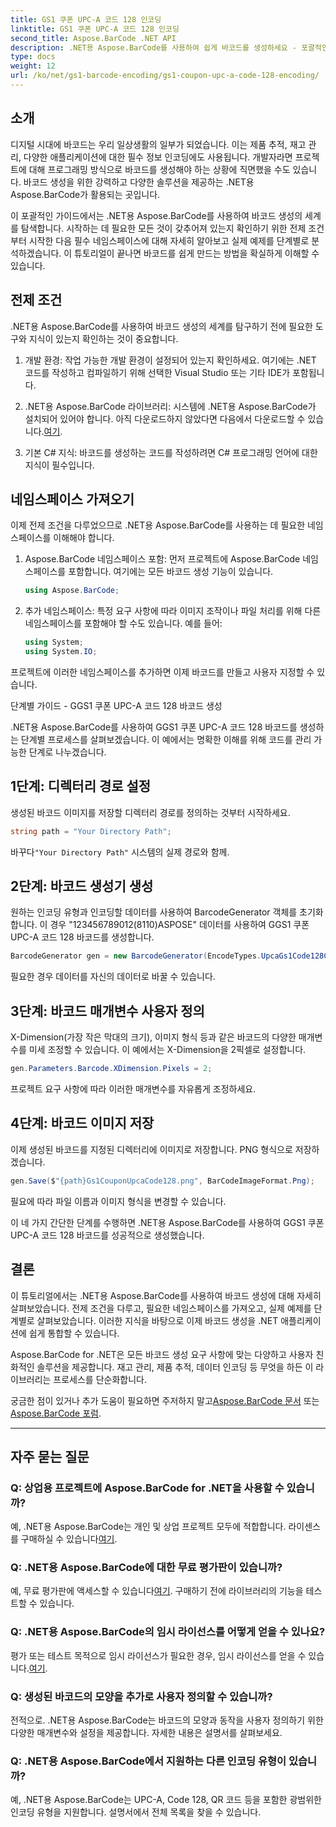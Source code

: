 ```yaml
---
title: GS1 쿠폰 UPC-A 코드 128 인코딩
linktitle: GS1 쿠폰 UPC-A 코드 128 인코딩
second_title: Aspose.BarCode .NET API
description: .NET용 Aspose.BarCode를 사용하여 쉽게 바코드를 생성하세요 - 포괄적인 바코드 생성 솔루션입니다. 오늘 시작해보세요!
type: docs
weight: 12
url: /ko/net/gs1-barcode-encoding/gs1-coupon-upc-a-code-128-encoding/
---
```


## 소개

디지털 시대에 바코드는 우리 일상생활의 일부가 되었습니다. 이는 제품 추적, 재고 관리, 다양한 애플리케이션에 대한 필수 정보 인코딩에도 사용됩니다. 개발자라면 프로젝트에 대해 프로그래밍 방식으로 바코드를 생성해야 하는 상황에 직면했을 수도 있습니다. 바코드 생성을 위한 강력하고 다양한 솔루션을 제공하는 .NET용 Aspose.BarCode가 활용되는 곳입니다.

이 포괄적인 가이드에서는 .NET용 Aspose.BarCode를 사용하여 바코드 생성의 세계를 탐색합니다. 시작하는 데 필요한 모든 것이 갖추어져 있는지 확인하기 위한 전제 조건부터 시작한 다음 필수 네임스페이스에 대해 자세히 알아보고 실제 예제를 단계별로 분석하겠습니다. 이 튜토리얼이 끝나면 바코드를 쉽게 만드는 방법을 확실하게 이해할 수 있습니다.

## 전제 조건

.NET용 Aspose.BarCode를 사용하여 바코드 생성의 세계를 탐구하기 전에 필요한 도구와 지식이 있는지 확인하는 것이 중요합니다.

1. 개발 환경: 작업 가능한 개발 환경이 설정되어 있는지 확인하세요. 여기에는 .NET 코드를 작성하고 컴파일하기 위해 선택한 Visual Studio 또는 기타 IDE가 포함됩니다.

2.  .NET용 Aspose.BarCode 라이브러리: 시스템에 .NET용 Aspose.BarCode가 설치되어 있어야 합니다. 아직 다운로드하지 않았다면 다음에서 다운로드할 수 있습니다.[여기](https://releases.aspose.com/barcode/net/).

3. 기본 C# 지식: 바코드를 생성하는 코드를 작성하려면 C# 프로그래밍 언어에 대한 지식이 필수입니다.

## 네임스페이스 가져오기

이제 전제 조건을 다루었으므로 .NET용 Aspose.BarCode를 사용하는 데 필요한 네임스페이스를 이해해야 합니다.

1. Aspose.BarCode 네임스페이스 포함: 먼저 프로젝트에 Aspose.BarCode 네임스페이스를 포함합니다. 여기에는 모든 바코드 생성 기능이 있습니다.

   ```csharp
   using Aspose.BarCode;
   ```

2. 추가 네임스페이스: 특정 요구 사항에 따라 이미지 조작이나 파일 처리를 위해 다른 네임스페이스를 포함해야 할 수도 있습니다. 예를 들어:

   ```csharp
   using System;
   using System.IO;
   ```

프로젝트에 이러한 네임스페이스를 추가하면 이제 바코드를 만들고 사용자 지정할 수 있습니다.

단계별 가이드 - GGS1 쿠폰 UPC-A 코드 128 바코드 생성

.NET용 Aspose.BarCode를 사용하여 GGS1 쿠폰 UPC-A 코드 128 바코드를 생성하는 단계별 프로세스를 살펴보겠습니다. 이 예에서는 명확한 이해를 위해 코드를 관리 가능한 단계로 나누겠습니다.

## 1단계: 디렉터리 경로 설정

생성된 바코드 이미지를 저장할 디렉터리 경로를 정의하는 것부터 시작하세요.

```csharp
string path = "Your Directory Path";
```

 바꾸다`"Your Directory Path"` 시스템의 실제 경로와 함께.

## 2단계: 바코드 생성기 생성

원하는 인코딩 유형과 인코딩할 데이터를 사용하여 BarcodeGenerator 객체를 초기화합니다. 이 경우 "123456789012(8110)ASPOSE" 데이터를 사용하여 GGS1 쿠폰 UPC-A 코드 128 바코드를 생성합니다.

```csharp
BarcodeGenerator gen = new BarcodeGenerator(EncodeTypes.UpcaGs1Code128Coupon, "123456789012(8110)ASPOSE");
```

필요한 경우 데이터를 자신의 데이터로 바꿀 수 있습니다.

## 3단계: 바코드 매개변수 사용자 정의

X-Dimension(가장 작은 막대의 크기), 이미지 형식 등과 같은 바코드의 다양한 매개변수를 미세 조정할 수 있습니다. 이 예에서는 X-Dimension을 2픽셀로 설정합니다.

```csharp
gen.Parameters.Barcode.XDimension.Pixels = 2;
```

프로젝트 요구 사항에 따라 이러한 매개변수를 자유롭게 조정하세요.

## 4단계: 바코드 이미지 저장

이제 생성된 바코드를 지정된 디렉터리에 이미지로 저장합니다. PNG 형식으로 저장하겠습니다.

```csharp
gen.Save($"{path}Gs1CouponUpcaCode128.png", BarCodeImageFormat.Png);
```

필요에 따라 파일 이름과 이미지 형식을 변경할 수 있습니다.

이 네 가지 간단한 단계를 수행하면 .NET용 Aspose.BarCode를 사용하여 GGS1 쿠폰 UPC-A 코드 128 바코드를 성공적으로 생성했습니다.

## 결론

이 튜토리얼에서는 .NET용 Aspose.BarCode를 사용하여 바코드 생성에 대해 자세히 살펴보았습니다. 전제 조건을 다루고, 필요한 네임스페이스를 가져오고, 실제 예제를 단계별로 살펴보았습니다. 이러한 지식을 바탕으로 이제 바코드 생성을 .NET 애플리케이션에 쉽게 통합할 수 있습니다.

Aspose.BarCode for .NET은 모든 바코드 생성 요구 사항에 맞는 다양하고 사용자 친화적인 솔루션을 제공합니다. 재고 관리, 제품 추적, 데이터 인코딩 등 무엇을 하든 이 라이브러리는 프로세스를 단순화합니다.

 궁금한 점이 있거나 추가 도움이 필요하면 주저하지 말고[Aspose.BarCode 문서](https://reference.aspose.com/barcode/net/) 또는[Aspose.BarCode 포럼](https://forum.aspose.com/c/barcode/13).

---

## 자주 묻는 질문

### Q: 상업용 프로젝트에 Aspose.BarCode for .NET을 사용할 수 있습니까?
 예, .NET용 Aspose.BarCode는 개인 및 상업 프로젝트 모두에 적합합니다. 라이센스를 구매하실 수 있습니다[여기](https://purchase.aspose.com/buy).

### Q: .NET용 Aspose.BarCode에 대한 무료 평가판이 있습니까?
예, 무료 평가판에 액세스할 수 있습니다[여기](https://releases.aspose.com/). 구매하기 전에 라이브러리의 기능을 테스트할 수 있습니다.

### Q: .NET용 Aspose.BarCode의 임시 라이선스를 어떻게 얻을 수 있나요?
 평가 또는 테스트 목적으로 임시 라이선스가 필요한 경우, 임시 라이선스를 얻을 수 있습니다.[여기](https://purchase.aspose.com/temporary-license/).

### Q: 생성된 바코드의 모양을 추가로 사용자 정의할 수 있습니까?
전적으로. .NET용 Aspose.BarCode는 바코드의 모양과 동작을 사용자 정의하기 위한 다양한 매개변수와 설정을 제공합니다. 자세한 내용은 설명서를 살펴보세요.

### Q: .NET용 Aspose.BarCode에서 지원하는 다른 인코딩 유형이 있습니까?
예, .NET용 Aspose.BarCode는 UPC-A, Code 128, QR 코드 등을 포함한 광범위한 인코딩 유형을 지원합니다. 설명서에서 전체 목록을 찾을 수 있습니다.